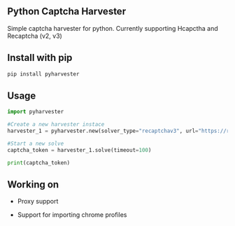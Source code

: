 
## Python Captcha Harvester

Simple captcha harvester for python. Currently supporting Hcapctha and Recaptcha (v2, v3)


## Install with pip

```bash
pip install pyharvester
```
## Usage

```python
import pyharvester

#Create a new harvester instace 
harvester_1 = pyharvester.new(solver_type="recaptchav3", url="https://recaptcha-demo.appspot.com/recaptcha-v3-request-scores.php", site_key="6LdyC2cUAAAAACGuDKpXeDorzUDWXmdqeg-xy696", action="examples/v3scores")

#Start a new solve
captcha_token = harvester_1.solve(timeout=100)

print(captcha_token)

```

## Working on

- Proxy support

- Support for importing chrome profiles
